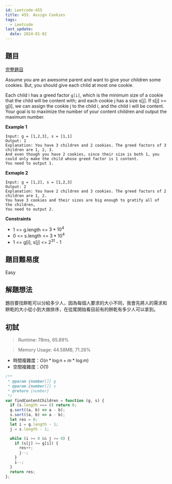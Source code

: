```yaml
---
id: Leetcode-455
title: 455. Assign Cookies
tags:
  - Leetcode
last_update:
  date: 2024-01-02
---
```


## 題目

[完整題目](https://leetcode.com/problems/assign-cookies/)

Assume you are an awesome parent and want to give your children some cookies. But, you should give each child at most one cookie.

Each child i has a greed factor `g[i]`, which is the minimum size of a cookie that the child will be content with; and each cookie j has a size s[j]. If s[j] >= g[i], we can assign the cookie j to the child i, and the child i will be content. Your goal is to maximize the number of your content children and output the maximum number.

**Example 1**

```
Input: g = [1,2,3], s = [1,1]
Output: 1
Explanation: You have 3 children and 2 cookies. The greed factors of 3 children are 1, 2, 3.
And even though you have 2 cookies, since their size is both 1, you could only make the child whose greed factor is 1 content.
You need to output 1.
```

**Exmaple 2**

```
Input: g = [1,2], s = [1,2,3]
Output: 2
Explanation: You have 2 children and 3 cookies. The greed factors of 2 children are 1, 2.
You have 3 cookies and their sizes are big enough to gratify all of the children,
You need to output 2.
```

**Constraints**

- 1 \<= g.length \<= $3*10^4$
- 0 \<= s.length \<= $3*10^4$
- 1 \<= g[i], s[j] \<= $2^31$ - 1

## 題目難易度

Easy

## 解題想法

題目要找餅乾可以分給多少人，因為每個人要求的大小不同，我會先將人的需求和餅乾的大小從小到大做排序，在從尾開始看目前有的餅乾有多少人可以拿到。

## 初試

> Runtime: 78ms, 65.89%

> Memory Usage: 44.58MB, 71.26%

- 時間複雜度：$O(n*\log n + m*\log m)$
- 空間複雜度：$O(1)$

```javascript
/**
 * @param {number[]} g
 * @param {number[]} s
 * @return {number}
 */
var findContentChildren = function (g, s) {
  if (s.length === 0) return 0;
  g.sort((a, b) => a - b);
  s.sort((a, b) => a - b);
  let res = 0;
  let i = g.length - 1;
  j = s.length - 1;

  while (i >= 0 && j >= 0) {
    if (s[j] >= g[i]) {
      res++;
      j--;
    }
    i--;
  }
  return res;
};
```

